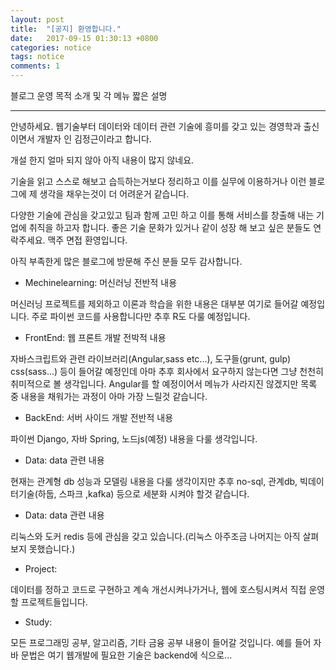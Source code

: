 ```yaml
---
layout: post
title:  "[공지] 환영합니다."
date:   2017-09-15 01:30:13 +0800
categories: notice
tags: notice
comments: 1
---
```


블로그 운영 목적 소개 및 각 메뉴 짧은 설명

---


안녕하세요. 웹기술부터 데이터와 데이터 관련 기술에 흥미를 갖고 있는 경영학과 출신이면서 개발자 인 김정근이라고 합니다. 

개설 한지 얼마 되지 않아 아직 내용이 많지 않네요. 

기술을 읽고 스스로 해보고 습득하는거보다 정리하고 이를 실무에 이용하거나 이런 블로그에 제 생각을 채우는것이 더 어려운거 같습니다.

다양한 기술에 관심을 갖고있고 팀과 함께 고민 하고 이를 통해 서비스를 창출해 내는 기업에 취직을 하고자 합니다. 좋은 기술 문화가 있거나 같이 성장 해 보고 싶은 분들도 연락주세요. 맥주 면접 환영입니다.

아직 부족한게 많은 블로그에 방문해 주신 분들 모두 감사합니다.

* Mechinelearning: 머신러닝 전반적 내용

 머신러닝 프로젝트를 제외하고 이론과 학습을 위한 내용은 대부분 여기로 들어갈 예정입니다. 주로 파이썬 코드를 사용합니다만 추후 R도 다룰 예정입니다.

* FrontEnd: 웹 프론트 개발 전박적 내용

자바스크립트와 관련 라이브러리(Angular,sass etc...), 도구들(grunt, gulp) css(sass...) 등이 들어갈 예정인데 아마 추후 회사에서 
요구하지 않는다면 그냥 천천히 취미적으로 볼 생각입니다. Angular를 할 예정이어서 메뉴가 사라지진 않겠지만 목록 중 내용을 채워가는 과정이 아마 가장 느릴것 같습니다.

* BackEnd: 서버 사이드 개발 전반적 내용

파이썬 Django, 자바 Spring, 노드js(예정) 내용을 다룰 생각입니다.

* Data: data 관련 내용

현재는 관계형 db 성능과 모델링 내용을 다룰 생각이지만 추후 no-sql, 관계db, 빅데이터기술(하둡, 스파크 ,kafka) 등으로 세분화 시켜야 할것 같습니다.

* Data: data 관련 내용

리눅스와 도커 redis 등에 관심을 갖고 있습니다.(리눅스 아주조금 나머지는 아직 살펴보지 못했습니다.)

* Project: 

데이터를 정하고 코드로 구현하고 계속 개선시켜나가거나, 웹에 호스팅시켜서 직접 운영할 프로젝트들입니다.

* Study: 

모든 프로그래밍 공부, 알고리즘, 기타 금융 공부 내용이 들어갈 것입니다. 예를 들어 자바 문법은 여기 웹개발에 필요한 기술은 backend에 식으로...

